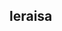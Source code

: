 ## leraisa

<!--
**A social and creative person (Novice developer/Journalist/Student)

Here are some ideas to get you started:

- 🔭 I’m currently working as an intern and helping a bit with the onboarding of outdated code and systems 
- 🌱 I’m currently learning to perfect my skills in CSS, HTMl and (type-) javascript
- 💬 Ask me about the possibility to start a intership at your company!
- 📫 How to reach me: larissabakkerofficial@gmail.com
-->
